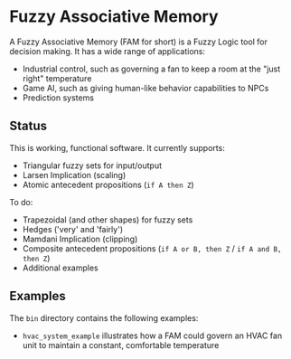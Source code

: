 # Fuzzy Associative Memory

A Fuzzy Associative Memory (FAM for short) is a Fuzzy Logic tool for decision
making. It has a wide range of applications:

* Industrial control, such as governing a fan to keep a room at the "just right" temperature
* Game AI, such as giving human-like behavior capabilities to NPCs
* Prediction systems

## Status

This is working, functional software. It currently supports:
* Triangular fuzzy sets for input/output
* Larsen Implication (scaling)
* Atomic antecedent propositions (`if A then Z`)

To do:
* Trapezoidal (and other shapes) for fuzzy sets
* Hedges ('very' and 'fairly')
* Mamdani Implication (clipping)
* Composite antecedent propositions (`if A or B, then Z` / `if A and B, then Z`)
* Additional examples

## Examples

The `bin` directory contains the following examples:
* `hvac_system_example` illustrates how a FAM could govern an HVAC fan unit to maintain a constant, comfortable temperature



